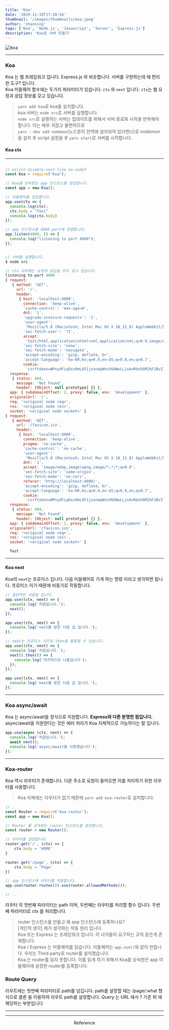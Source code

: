 ```yaml
---
title: 'Koa'
date: '2019-11-19T17:20:56'
thumbnail: '/images/thumbnails/koa.jpeg'
author: 'channing'
tags: ['Koa', 'Node.js', 'Javascript', 'Server', 'Express.js']
description: 'Koa로 서버 만들기'
---
```


![koa](./koa.jpeg)

---

### Koa

Koa 는 웹 프레임워크 입니다. Express.js 와 비슷합니다. 서버를 구현하는데 에 편리한 도구? 입니다. <br>
Koa 미들웨어 함수에는 두가지 파라미터가 있습니다. `ctx` 와 `next` 입니다.
`ctx`는 웹 요청과 응답 정보를 갖고 있습니다.

> `yarn add koa`로 koa를 설치합니다. <br>
> koa 서버는 `node src`로 서버를 실행합니다. <br> `node src`로 실행하는 서버는 업데이트를 위해서 서버 종료와 시작을 반복해야 합니다. 이는 매우 귀찮고 불편하므로 <br>`yarn --dev add nodemon`(노드몬이 전역에 설치되어 있다면)으로 nodemon을 설치 후 script 설정을 후 `yarn start`로 서버를 시작합니다.

#### Koa ctx

---

```js

// eslint-disable-next-line no-undef
const Koa = require("koa");

// Koa를 상속받는 app 인스턴스를 생성합니다.
const app = new Koa();

// 미들웨어를 설정합니다.
app.use(ctx => {
  console.log(ctx);
  ctx.body = "Test"
  console.log(ctx.body)
});

// app 인스턴스를 4000 port에 연결합니다.
app.listen(4000, () => {
  console.log("listening to port 4000");
});


// 서버를 실행합니다.
$ node src

// ctx 내부에는 요청과 응답을 모두 갖고 있습니다.
listening to port 4000
{ request:
   { method: 'GET',
     url: '/',
     header:
      { host: 'localhost:4000',
        connection: 'keep-alive',
        'cache-control': 'max-age=0',
        dnt: '1',
        'upgrade-insecure-requests': '1',
        'user-agent':
         'Mozilla/5.0 (Macintosh; Intel Mac OS X 10_15_0) AppleWebKit/537.36 (KHTML, like Gecko) Chrome/78.0.3904.108 Safari/537.36',
        'sec-fetch-user': '?1',
        accept:
         'text/html,application/xhtml+xml,application/xml;q=0.9,image/webp,image/apng,*/*;q=0.8,application/signed-exchange;v=b3',
        'sec-fetch-site': 'none',
        'sec-fetch-mode': 'navigate',
        'accept-encoding': 'gzip, deflate, br',
        'accept-language': 'ko-KR,ko;q=0.9,en-US;q=0.8,en;q=0.7',
        cookie:
         'csrftoken=WPnydFLqOxx9mL6F1jsonmpWnvV6UWwLLjxAvRbe56M2bFJBvI1MgCzvVS2IkCrN; sessionid=h95y5imval1nfk6lf3zw48j7xkpde6iq; io=q5ToN8z2Kie0JLKzAAAD' } },
  response:
   { status: 404,
     message: 'Not Found',
     header: [Object: null prototype] {} },
  app: { subdomainOffset: 2, proxy: false, env: 'development' },
  originalUrl: '/',
  req: '<original node req>',
  res: '<original node res>',
  socket: '<original node socket>' }
{ request:
   { method: 'GET',
     url: '/favicon.ico',
     header:
      { host: 'localhost:4000',
        connection: 'keep-alive',
        pragma: 'no-cache',
        'cache-control': 'no-cache',
        'user-agent':
         'Mozilla/5.0 (Macintosh; Intel Mac OS X 10_15_0) AppleWebKit/537.36 (KHTML, like Gecko) Chrome/78.0.3904.108 Safari/537.36',
        dnt: '1',
        accept: 'image/webp,image/apng,image/*,*/*;q=0.8',
        'sec-fetch-site': 'same-origin',
        'sec-fetch-mode': 'no-cors',
        referer: 'http://localhost:4000/',
        'accept-encoding': 'gzip, deflate, br',
        'accept-language': 'ko-KR,ko;q=0.9,en-US;q=0.8,en;q=0.7',
        cookie:
         'csrftoken=WPnydFLqOxx9mL6F1jsonmpWnvV6UWwLLjxAvRbe56M2bFJBvI1MgCzvVS2IkCrN; sessionid=h95y5imval1nfk6lf3zw48j7xkpde6iq; io=q5ToN8z2Kie0JLKzAAAD' } },
  response:
   { status: 404,
     message: 'Not Found',
     header: [Object: null prototype] {} },
  app: { subdomainOffset: 2, proxy: false, env: 'development' },
  originalUrl: '/favicon.ico',
  req: '<original node req>',
  res: '<original node res>',
  socket: '<original node socket>' }

  Test

```

---

#### Koa next

Koa의 `next`는 프로미스 입니다. 다음 미들웨어로 가게 하는 명령 이라고 생각하면 됩니다.
프로미스 이기 때문에 비동기로 작동합니다.

```js
// 일반적인 사용법 입니다.
app.use((ctx, next) => {
  console.log('처음입니다.');
  next();
});

app.use((ctx, next) => {
  console.log('next를 받은 다음 값 입니다.');
});

// next는 프로미스 이므로 then을 활용할 수 있습니다.
app.use((ctx, next) => {
  console.log('처음입니다.');
  next().then(() => {
    console.log('마지막으로 나올겁니다');
  });
});

app.use((ctx, next) => {
  console.log('next를 받은 다음 값 입니다.');
});
```

---

### Koa async/await

Koa 는 async/await을 정식으로 지원합니다. <b>Express와 다른 분명한 점입니다.</b>
async/await을 지원한다는 것은 에러 처리가 Koa 자체적으로 가능하다는 말 입니다.

```js
app.use(async (ctx, next) => {
  console.log('처음입니다.');
  await next();
  console.log('async/await을 사용했습니다');
});
```

---

### Koa-router

Koa 역시 라우터가 존재합니다. 다른 주소로 요청이 들어오면 이를 처리하기 위한 라우터를 사용합니다.

> Koa 자체에는 라우터가 없기 때문에 `yarn add koa-router`로 설치합니다.

```js
// ...
const Router = require('koa-router');
const app = new Koa();

// Router 를 상속받는 router 인스턴스를 생성합니다.
const router = new Router();

// 라우터를 설정합니다.
router.get('/', (ctx) => {
    ctx.body = 'HOME'
}

router.get('/page', (ctx) => {
    ctx.body = 'Page'
})

// app 인스턴스에 라우터를 적용합니다.
app.use(router.routes()).use(router.allowedMethods());

// ...

```

라우터 의 첫번째 파라미터는 path 이며, 두번째는 라우터를 처리할 함수 입니다.
두번째 파라미터로 ctx 를 처리합니다.

> router 인스턴스를 만들고 왜 app 인스턴스에 등록하나요?
> <br>[개인적 생각] 제가 생각하는 작동 원리 입니다. <br>
> Koa 또는 Express 는 프레임워크 입니다. 이 녀석들이 요구하는 규칙 같은게 존재합니다. <br>Koa / Express 는 미들웨어를 읽습니다. 미들웨어는 `app.use()`와 같이 만듭니다. 우리는 Third party로 router를 설치했습니다. <br> Koa 는 router를 읽지 못합니다. 이를 읽게 하기 위해서 Koa를 상속받은 app 미들웨어에 설정한 router를 등록합니다.

### Route Query

라우트에는 첫번째 파라미터로 path를 넘깁니다. path를 설정할 때는 /page/:what 형식으로 콜론 을 이용하여 라우트 path를 설정합니다.
Query 는 URL 에서 ? 기준 뒤 에 해당하는 부분입니다

---

<hr />

<center>

Reference <br>

<br>

</center>
